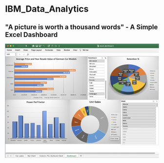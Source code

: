 # IBM_Data_Analytics
## "A picture is worth a thousand words" - A Simple Excel Dashboard
![](excel_dashboard.png)
